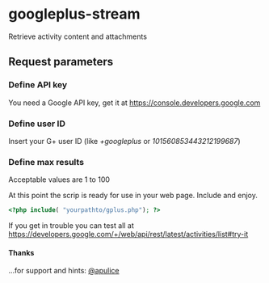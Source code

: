 # googleplus-stream
Retrieve activity content and attachments

## Request parameters

### Define API key
You need a Google API key, get it at https://console.developers.google.com

### Define user ID
Insert your G+ user ID (like *+googleplus* or *101560853443212199687*)

### Define max results
Acceptable values are 1 to 100

At this point the scrip is ready for use in your web page. Include and enjoy.

```php
<?php include( "yourpathto/gplus.php"); ?>
```
If you get in trouble you can test all at https://developers.google.com/+/web/api/rest/latest/activities/list#try-it

#### Thanks

...for support and hints: [@apulice](http://github.com/apulice)
